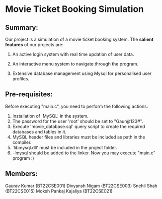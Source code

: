 # Movie Ticket Booking Simulation

## Summary:

Our project is a simulation of a movie ticket booking system.
The **salient features** of our projects are:    

1.   An active login system with real time updation of user data.   

2.  An interactive menu system to navigate through the program.   

3. Extensive database management using Mysql for personalised user profiles.

## Pre-requisites:
Before executing "main.c", you need to perform the following actions:
1. Installation of 'MySQL' in the system.
2. The password for the user 'root' should be set to "Gaur@123#".
3. Execute 'movie_database.sql' query script to create the required databases and tables in it.
4. MySQL header files and libraries must be included as path in the compiler.
5. 'libmysql.dll' must be included in the project folder.
6. -lmysql should be added to the linker.
Now you may execute "main.c" program :)  

## Members:
Gaurav Kumar (BT22CSE001)
Divyansh Nigam (BT22CSE003)
Snehil Shah (BT22CSE015)
Moksh Pankaj Kajaliya (BT22CSE021)
